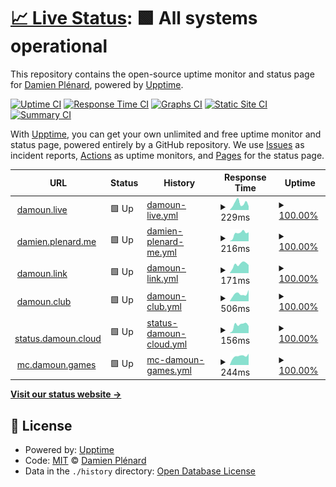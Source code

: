 # [📈 Live Status](https://status.damoun.cloud): <!--live status--> **🟩 All systems operational**

This repository contains the open-source uptime monitor and status page for [Damien Plénard](https://damien.plenard.me), powered by [Upptime](https://github.com/upptime/upptime).

[![Uptime CI](https://github.com/damoun/uptime/workflows/Uptime%20CI/badge.svg)](https://github.com/damoun/uptime/actions?query=workflow%3A%22Uptime+CI%22)
[![Response Time CI](https://github.com/damoun/uptime/workflows/Response%20Time%20CI/badge.svg)](https://github.com/damoun/uptime/actions?query=workflow%3A%22Response+Time+CI%22)
[![Graphs CI](https://github.com/damoun/uptime/workflows/Graphs%20CI/badge.svg)](https://github.com/damoun/uptime/actions?query=workflow%3A%22Graphs+CI%22)
[![Static Site CI](https://github.com/damoun/uptime/workflows/Static%20Site%20CI/badge.svg)](https://github.com/damoun/uptime/actions?query=workflow%3A%22Static+Site+CI%22)
[![Summary CI](https://github.com/damoun/uptime/workflows/Summary%20CI/badge.svg)](https://github.com/damoun/uptime/actions?query=workflow%3A%22Summary+CI%22)

With [Upptime](https://upptime.js.org), you can get your own unlimited and free uptime monitor and status page, powered entirely by a GitHub repository. We use [Issues](https://github.com/damoun/uptime/issues) as incident reports, [Actions](https://github.com/damoun/uptime/actions) as uptime monitors, and [Pages](https://status.damoun.cloud) for the status page.

<!--start: status pages-->
<!-- This summary is generated by Upptime (https://github.com/upptime/upptime) -->
<!-- Do not edit this manually, your changes will be overwritten -->
<!-- prettier-ignore -->
| URL | Status | History | Response Time | Uptime |
| --- | ------ | ------- | ------------- | ------ |
| <img alt="" src="https://www.twitch.tv/favicon.ico" height="13"> [damoun.live](https://damoun.live) | 🟩 Up | [damoun-live.yml](https://github.com/damoun/uptime/commits/HEAD/history/damoun-live.yml) | <details><summary><img alt="Response time graph" src="./graphs/damoun-live/response-time-week.png" height="20"> 229ms</summary><br><a href="https://status.damoun.cloud/history/damoun-live"><img alt="Response time 283" src="https://img.shields.io/endpoint?url=https%3A%2F%2Fraw.githubusercontent.com%2Fdamoun%2Fuptime%2FHEAD%2Fapi%2Fdamoun-live%2Fresponse-time.json"></a><br><a href="https://status.damoun.cloud/history/damoun-live"><img alt="24-hour response time 131" src="https://img.shields.io/endpoint?url=https%3A%2F%2Fraw.githubusercontent.com%2Fdamoun%2Fuptime%2FHEAD%2Fapi%2Fdamoun-live%2Fresponse-time-day.json"></a><br><a href="https://status.damoun.cloud/history/damoun-live"><img alt="7-day response time 229" src="https://img.shields.io/endpoint?url=https%3A%2F%2Fraw.githubusercontent.com%2Fdamoun%2Fuptime%2FHEAD%2Fapi%2Fdamoun-live%2Fresponse-time-week.json"></a><br><a href="https://status.damoun.cloud/history/damoun-live"><img alt="30-day response time 226" src="https://img.shields.io/endpoint?url=https%3A%2F%2Fraw.githubusercontent.com%2Fdamoun%2Fuptime%2FHEAD%2Fapi%2Fdamoun-live%2Fresponse-time-month.json"></a><br><a href="https://status.damoun.cloud/history/damoun-live"><img alt="1-year response time 283" src="https://img.shields.io/endpoint?url=https%3A%2F%2Fraw.githubusercontent.com%2Fdamoun%2Fuptime%2FHEAD%2Fapi%2Fdamoun-live%2Fresponse-time-year.json"></a></details> | <details><summary><a href="https://status.damoun.cloud/history/damoun-live">100.00%</a></summary><a href="https://status.damoun.cloud/history/damoun-live"><img alt="All-time uptime 99.99%" src="https://img.shields.io/endpoint?url=https%3A%2F%2Fraw.githubusercontent.com%2Fdamoun%2Fuptime%2FHEAD%2Fapi%2Fdamoun-live%2Fuptime.json"></a><br><a href="https://status.damoun.cloud/history/damoun-live"><img alt="24-hour uptime 100.00%" src="https://img.shields.io/endpoint?url=https%3A%2F%2Fraw.githubusercontent.com%2Fdamoun%2Fuptime%2FHEAD%2Fapi%2Fdamoun-live%2Fuptime-day.json"></a><br><a href="https://status.damoun.cloud/history/damoun-live"><img alt="7-day uptime 100.00%" src="https://img.shields.io/endpoint?url=https%3A%2F%2Fraw.githubusercontent.com%2Fdamoun%2Fuptime%2FHEAD%2Fapi%2Fdamoun-live%2Fuptime-week.json"></a><br><a href="https://status.damoun.cloud/history/damoun-live"><img alt="30-day uptime 100.00%" src="https://img.shields.io/endpoint?url=https%3A%2F%2Fraw.githubusercontent.com%2Fdamoun%2Fuptime%2FHEAD%2Fapi%2Fdamoun-live%2Fuptime-month.json"></a><br><a href="https://status.damoun.cloud/history/damoun-live"><img alt="1-year uptime 99.99%" src="https://img.shields.io/endpoint?url=https%3A%2F%2Fraw.githubusercontent.com%2Fdamoun%2Fuptime%2FHEAD%2Fapi%2Fdamoun-live%2Fuptime-year.json"></a></details>
| <img alt="" src="https://damien.plenard.me/assets/images/favicon-32x32.png" height="13"> [damien.plenard.me](https://damien.plenard.me) | 🟩 Up | [damien-plenard-me.yml](https://github.com/damoun/uptime/commits/HEAD/history/damien-plenard-me.yml) | <details><summary><img alt="Response time graph" src="./graphs/damien-plenard-me/response-time-week.png" height="20"> 216ms</summary><br><a href="https://status.damoun.cloud/history/damien-plenard-me"><img alt="Response time 227" src="https://img.shields.io/endpoint?url=https%3A%2F%2Fraw.githubusercontent.com%2Fdamoun%2Fuptime%2FHEAD%2Fapi%2Fdamien-plenard-me%2Fresponse-time.json"></a><br><a href="https://status.damoun.cloud/history/damien-plenard-me"><img alt="24-hour response time 247" src="https://img.shields.io/endpoint?url=https%3A%2F%2Fraw.githubusercontent.com%2Fdamoun%2Fuptime%2FHEAD%2Fapi%2Fdamien-plenard-me%2Fresponse-time-day.json"></a><br><a href="https://status.damoun.cloud/history/damien-plenard-me"><img alt="7-day response time 216" src="https://img.shields.io/endpoint?url=https%3A%2F%2Fraw.githubusercontent.com%2Fdamoun%2Fuptime%2FHEAD%2Fapi%2Fdamien-plenard-me%2Fresponse-time-week.json"></a><br><a href="https://status.damoun.cloud/history/damien-plenard-me"><img alt="30-day response time 209" src="https://img.shields.io/endpoint?url=https%3A%2F%2Fraw.githubusercontent.com%2Fdamoun%2Fuptime%2FHEAD%2Fapi%2Fdamien-plenard-me%2Fresponse-time-month.json"></a><br><a href="https://status.damoun.cloud/history/damien-plenard-me"><img alt="1-year response time 228" src="https://img.shields.io/endpoint?url=https%3A%2F%2Fraw.githubusercontent.com%2Fdamoun%2Fuptime%2FHEAD%2Fapi%2Fdamien-plenard-me%2Fresponse-time-year.json"></a></details> | <details><summary><a href="https://status.damoun.cloud/history/damien-plenard-me">100.00%</a></summary><a href="https://status.damoun.cloud/history/damien-plenard-me"><img alt="All-time uptime 99.96%" src="https://img.shields.io/endpoint?url=https%3A%2F%2Fraw.githubusercontent.com%2Fdamoun%2Fuptime%2FHEAD%2Fapi%2Fdamien-plenard-me%2Fuptime.json"></a><br><a href="https://status.damoun.cloud/history/damien-plenard-me"><img alt="24-hour uptime 100.00%" src="https://img.shields.io/endpoint?url=https%3A%2F%2Fraw.githubusercontent.com%2Fdamoun%2Fuptime%2FHEAD%2Fapi%2Fdamien-plenard-me%2Fuptime-day.json"></a><br><a href="https://status.damoun.cloud/history/damien-plenard-me"><img alt="7-day uptime 100.00%" src="https://img.shields.io/endpoint?url=https%3A%2F%2Fraw.githubusercontent.com%2Fdamoun%2Fuptime%2FHEAD%2Fapi%2Fdamien-plenard-me%2Fuptime-week.json"></a><br><a href="https://status.damoun.cloud/history/damien-plenard-me"><img alt="30-day uptime 100.00%" src="https://img.shields.io/endpoint?url=https%3A%2F%2Fraw.githubusercontent.com%2Fdamoun%2Fuptime%2FHEAD%2Fapi%2Fdamien-plenard-me%2Fuptime-month.json"></a><br><a href="https://status.damoun.cloud/history/damien-plenard-me"><img alt="1-year uptime 99.95%" src="https://img.shields.io/endpoint?url=https%3A%2F%2Fraw.githubusercontent.com%2Fdamoun%2Fuptime%2FHEAD%2Fapi%2Fdamien-plenard-me%2Fuptime-year.json"></a></details>
| <img alt="" src="https://assets.production.linktr.ee/ed6b702d6a6a2565cf6f9cb504fe58e3121ef6fe/favicon/favicon-32x32.png" height="13"> [damoun.link](https://damoun.link) | 🟩 Up | [damoun-link.yml](https://github.com/damoun/uptime/commits/HEAD/history/damoun-link.yml) | <details><summary><img alt="Response time graph" src="./graphs/damoun-link/response-time-week.png" height="20"> 171ms</summary><br><a href="https://status.damoun.cloud/history/damoun-link"><img alt="Response time 173" src="https://img.shields.io/endpoint?url=https%3A%2F%2Fraw.githubusercontent.com%2Fdamoun%2Fuptime%2FHEAD%2Fapi%2Fdamoun-link%2Fresponse-time.json"></a><br><a href="https://status.damoun.cloud/history/damoun-link"><img alt="24-hour response time 158" src="https://img.shields.io/endpoint?url=https%3A%2F%2Fraw.githubusercontent.com%2Fdamoun%2Fuptime%2FHEAD%2Fapi%2Fdamoun-link%2Fresponse-time-day.json"></a><br><a href="https://status.damoun.cloud/history/damoun-link"><img alt="7-day response time 171" src="https://img.shields.io/endpoint?url=https%3A%2F%2Fraw.githubusercontent.com%2Fdamoun%2Fuptime%2FHEAD%2Fapi%2Fdamoun-link%2Fresponse-time-week.json"></a><br><a href="https://status.damoun.cloud/history/damoun-link"><img alt="30-day response time 163" src="https://img.shields.io/endpoint?url=https%3A%2F%2Fraw.githubusercontent.com%2Fdamoun%2Fuptime%2FHEAD%2Fapi%2Fdamoun-link%2Fresponse-time-month.json"></a><br><a href="https://status.damoun.cloud/history/damoun-link"><img alt="1-year response time 174" src="https://img.shields.io/endpoint?url=https%3A%2F%2Fraw.githubusercontent.com%2Fdamoun%2Fuptime%2FHEAD%2Fapi%2Fdamoun-link%2Fresponse-time-year.json"></a></details> | <details><summary><a href="https://status.damoun.cloud/history/damoun-link">100.00%</a></summary><a href="https://status.damoun.cloud/history/damoun-link"><img alt="All-time uptime 100.00%" src="https://img.shields.io/endpoint?url=https%3A%2F%2Fraw.githubusercontent.com%2Fdamoun%2Fuptime%2FHEAD%2Fapi%2Fdamoun-link%2Fuptime.json"></a><br><a href="https://status.damoun.cloud/history/damoun-link"><img alt="24-hour uptime 100.00%" src="https://img.shields.io/endpoint?url=https%3A%2F%2Fraw.githubusercontent.com%2Fdamoun%2Fuptime%2FHEAD%2Fapi%2Fdamoun-link%2Fuptime-day.json"></a><br><a href="https://status.damoun.cloud/history/damoun-link"><img alt="7-day uptime 100.00%" src="https://img.shields.io/endpoint?url=https%3A%2F%2Fraw.githubusercontent.com%2Fdamoun%2Fuptime%2FHEAD%2Fapi%2Fdamoun-link%2Fuptime-week.json"></a><br><a href="https://status.damoun.cloud/history/damoun-link"><img alt="30-day uptime 100.00%" src="https://img.shields.io/endpoint?url=https%3A%2F%2Fraw.githubusercontent.com%2Fdamoun%2Fuptime%2FHEAD%2Fapi%2Fdamoun-link%2Fuptime-month.json"></a><br><a href="https://status.damoun.cloud/history/damoun-link"><img alt="1-year uptime 100.00%" src="https://img.shields.io/endpoint?url=https%3A%2F%2Fraw.githubusercontent.com%2Fdamoun%2Fuptime%2FHEAD%2Fapi%2Fdamoun-link%2Fuptime-year.json"></a></details>
| <img alt="" src="https://discord.com/assets/847541504914fd33810e70a0ea73177e.ico" height="13"> [damoun.club](https://damoun.club) | 🟩 Up | [damoun-club.yml](https://github.com/damoun/uptime/commits/HEAD/history/damoun-club.yml) | <details><summary><img alt="Response time graph" src="./graphs/damoun-club/response-time-week.png" height="20"> 506ms</summary><br><a href="https://status.damoun.cloud/history/damoun-club"><img alt="Response time 467" src="https://img.shields.io/endpoint?url=https%3A%2F%2Fraw.githubusercontent.com%2Fdamoun%2Fuptime%2FHEAD%2Fapi%2Fdamoun-club%2Fresponse-time.json"></a><br><a href="https://status.damoun.cloud/history/damoun-club"><img alt="24-hour response time 801" src="https://img.shields.io/endpoint?url=https%3A%2F%2Fraw.githubusercontent.com%2Fdamoun%2Fuptime%2FHEAD%2Fapi%2Fdamoun-club%2Fresponse-time-day.json"></a><br><a href="https://status.damoun.cloud/history/damoun-club"><img alt="7-day response time 506" src="https://img.shields.io/endpoint?url=https%3A%2F%2Fraw.githubusercontent.com%2Fdamoun%2Fuptime%2FHEAD%2Fapi%2Fdamoun-club%2Fresponse-time-week.json"></a><br><a href="https://status.damoun.cloud/history/damoun-club"><img alt="30-day response time 446" src="https://img.shields.io/endpoint?url=https%3A%2F%2Fraw.githubusercontent.com%2Fdamoun%2Fuptime%2FHEAD%2Fapi%2Fdamoun-club%2Fresponse-time-month.json"></a><br><a href="https://status.damoun.cloud/history/damoun-club"><img alt="1-year response time 467" src="https://img.shields.io/endpoint?url=https%3A%2F%2Fraw.githubusercontent.com%2Fdamoun%2Fuptime%2FHEAD%2Fapi%2Fdamoun-club%2Fresponse-time-year.json"></a></details> | <details><summary><a href="https://status.damoun.cloud/history/damoun-club">100.00%</a></summary><a href="https://status.damoun.cloud/history/damoun-club"><img alt="All-time uptime 99.96%" src="https://img.shields.io/endpoint?url=https%3A%2F%2Fraw.githubusercontent.com%2Fdamoun%2Fuptime%2FHEAD%2Fapi%2Fdamoun-club%2Fuptime.json"></a><br><a href="https://status.damoun.cloud/history/damoun-club"><img alt="24-hour uptime 100.00%" src="https://img.shields.io/endpoint?url=https%3A%2F%2Fraw.githubusercontent.com%2Fdamoun%2Fuptime%2FHEAD%2Fapi%2Fdamoun-club%2Fuptime-day.json"></a><br><a href="https://status.damoun.cloud/history/damoun-club"><img alt="7-day uptime 100.00%" src="https://img.shields.io/endpoint?url=https%3A%2F%2Fraw.githubusercontent.com%2Fdamoun%2Fuptime%2FHEAD%2Fapi%2Fdamoun-club%2Fuptime-week.json"></a><br><a href="https://status.damoun.cloud/history/damoun-club"><img alt="30-day uptime 100.00%" src="https://img.shields.io/endpoint?url=https%3A%2F%2Fraw.githubusercontent.com%2Fdamoun%2Fuptime%2FHEAD%2Fapi%2Fdamoun-club%2Fuptime-month.json"></a><br><a href="https://status.damoun.cloud/history/damoun-club"><img alt="1-year uptime 99.96%" src="https://img.shields.io/endpoint?url=https%3A%2F%2Fraw.githubusercontent.com%2Fdamoun%2Fuptime%2FHEAD%2Fapi%2Fdamoun-club%2Fuptime-year.json"></a></details>
| <img alt="" src="https://status.damoun.cloud/logo-192.png" height="13"> [status.damoun.cloud](https://status.damoun.cloud) | 🟩 Up | [status-damoun-cloud.yml](https://github.com/damoun/uptime/commits/HEAD/history/status-damoun-cloud.yml) | <details><summary><img alt="Response time graph" src="./graphs/status-damoun-cloud/response-time-week.png" height="20"> 156ms</summary><br><a href="https://status.damoun.cloud/history/status-damoun-cloud"><img alt="Response time 165" src="https://img.shields.io/endpoint?url=https%3A%2F%2Fraw.githubusercontent.com%2Fdamoun%2Fuptime%2FHEAD%2Fapi%2Fstatus-damoun-cloud%2Fresponse-time.json"></a><br><a href="https://status.damoun.cloud/history/status-damoun-cloud"><img alt="24-hour response time 138" src="https://img.shields.io/endpoint?url=https%3A%2F%2Fraw.githubusercontent.com%2Fdamoun%2Fuptime%2FHEAD%2Fapi%2Fstatus-damoun-cloud%2Fresponse-time-day.json"></a><br><a href="https://status.damoun.cloud/history/status-damoun-cloud"><img alt="7-day response time 156" src="https://img.shields.io/endpoint?url=https%3A%2F%2Fraw.githubusercontent.com%2Fdamoun%2Fuptime%2FHEAD%2Fapi%2Fstatus-damoun-cloud%2Fresponse-time-week.json"></a><br><a href="https://status.damoun.cloud/history/status-damoun-cloud"><img alt="30-day response time 141" src="https://img.shields.io/endpoint?url=https%3A%2F%2Fraw.githubusercontent.com%2Fdamoun%2Fuptime%2FHEAD%2Fapi%2Fstatus-damoun-cloud%2Fresponse-time-month.json"></a><br><a href="https://status.damoun.cloud/history/status-damoun-cloud"><img alt="1-year response time 165" src="https://img.shields.io/endpoint?url=https%3A%2F%2Fraw.githubusercontent.com%2Fdamoun%2Fuptime%2FHEAD%2Fapi%2Fstatus-damoun-cloud%2Fresponse-time-year.json"></a></details> | <details><summary><a href="https://status.damoun.cloud/history/status-damoun-cloud">100.00%</a></summary><a href="https://status.damoun.cloud/history/status-damoun-cloud"><img alt="All-time uptime 99.88%" src="https://img.shields.io/endpoint?url=https%3A%2F%2Fraw.githubusercontent.com%2Fdamoun%2Fuptime%2FHEAD%2Fapi%2Fstatus-damoun-cloud%2Fuptime.json"></a><br><a href="https://status.damoun.cloud/history/status-damoun-cloud"><img alt="24-hour uptime 100.00%" src="https://img.shields.io/endpoint?url=https%3A%2F%2Fraw.githubusercontent.com%2Fdamoun%2Fuptime%2FHEAD%2Fapi%2Fstatus-damoun-cloud%2Fuptime-day.json"></a><br><a href="https://status.damoun.cloud/history/status-damoun-cloud"><img alt="7-day uptime 100.00%" src="https://img.shields.io/endpoint?url=https%3A%2F%2Fraw.githubusercontent.com%2Fdamoun%2Fuptime%2FHEAD%2Fapi%2Fstatus-damoun-cloud%2Fuptime-week.json"></a><br><a href="https://status.damoun.cloud/history/status-damoun-cloud"><img alt="30-day uptime 100.00%" src="https://img.shields.io/endpoint?url=https%3A%2F%2Fraw.githubusercontent.com%2Fdamoun%2Fuptime%2FHEAD%2Fapi%2Fstatus-damoun-cloud%2Fuptime-month.json"></a><br><a href="https://status.damoun.cloud/history/status-damoun-cloud"><img alt="1-year uptime 99.88%" src="https://img.shields.io/endpoint?url=https%3A%2F%2Fraw.githubusercontent.com%2Fdamoun%2Fuptime%2FHEAD%2Fapi%2Fstatus-damoun-cloud%2Fuptime-year.json"></a></details>
| <img alt="" src="https://www.minecraft.net/etc.clientlibs/minecraft/clientlibs/main/resources/favicon.ico" height="13"> [mc.damoun.games](http://62.210.45.167:40001) | 🟩 Up | [mc-damoun-games.yml](https://github.com/damoun/uptime/commits/HEAD/history/mc-damoun-games.yml) | <details><summary><img alt="Response time graph" src="./graphs/mc-damoun-games/response-time-week.png" height="20"> 244ms</summary><br><a href="https://status.damoun.cloud/history/mc-damoun-games"><img alt="Response time 249" src="https://img.shields.io/endpoint?url=https%3A%2F%2Fraw.githubusercontent.com%2Fdamoun%2Fuptime%2FHEAD%2Fapi%2Fmc-damoun-games%2Fresponse-time.json"></a><br><a href="https://status.damoun.cloud/history/mc-damoun-games"><img alt="24-hour response time 310" src="https://img.shields.io/endpoint?url=https%3A%2F%2Fraw.githubusercontent.com%2Fdamoun%2Fuptime%2FHEAD%2Fapi%2Fmc-damoun-games%2Fresponse-time-day.json"></a><br><a href="https://status.damoun.cloud/history/mc-damoun-games"><img alt="7-day response time 244" src="https://img.shields.io/endpoint?url=https%3A%2F%2Fraw.githubusercontent.com%2Fdamoun%2Fuptime%2FHEAD%2Fapi%2Fmc-damoun-games%2Fresponse-time-week.json"></a><br><a href="https://status.damoun.cloud/history/mc-damoun-games"><img alt="30-day response time 248" src="https://img.shields.io/endpoint?url=https%3A%2F%2Fraw.githubusercontent.com%2Fdamoun%2Fuptime%2FHEAD%2Fapi%2Fmc-damoun-games%2Fresponse-time-month.json"></a><br><a href="https://status.damoun.cloud/history/mc-damoun-games"><img alt="1-year response time 249" src="https://img.shields.io/endpoint?url=https%3A%2F%2Fraw.githubusercontent.com%2Fdamoun%2Fuptime%2FHEAD%2Fapi%2Fmc-damoun-games%2Fresponse-time-year.json"></a></details> | <details><summary><a href="https://status.damoun.cloud/history/mc-damoun-games">100.00%</a></summary><a href="https://status.damoun.cloud/history/mc-damoun-games"><img alt="All-time uptime 86.30%" src="https://img.shields.io/endpoint?url=https%3A%2F%2Fraw.githubusercontent.com%2Fdamoun%2Fuptime%2FHEAD%2Fapi%2Fmc-damoun-games%2Fuptime.json"></a><br><a href="https://status.damoun.cloud/history/mc-damoun-games"><img alt="24-hour uptime 100.00%" src="https://img.shields.io/endpoint?url=https%3A%2F%2Fraw.githubusercontent.com%2Fdamoun%2Fuptime%2FHEAD%2Fapi%2Fmc-damoun-games%2Fuptime-day.json"></a><br><a href="https://status.damoun.cloud/history/mc-damoun-games"><img alt="7-day uptime 100.00%" src="https://img.shields.io/endpoint?url=https%3A%2F%2Fraw.githubusercontent.com%2Fdamoun%2Fuptime%2FHEAD%2Fapi%2Fmc-damoun-games%2Fuptime-week.json"></a><br><a href="https://status.damoun.cloud/history/mc-damoun-games"><img alt="30-day uptime 81.03%" src="https://img.shields.io/endpoint?url=https%3A%2F%2Fraw.githubusercontent.com%2Fdamoun%2Fuptime%2FHEAD%2Fapi%2Fmc-damoun-games%2Fuptime-month.json"></a><br><a href="https://status.damoun.cloud/history/mc-damoun-games"><img alt="1-year uptime 86.30%" src="https://img.shields.io/endpoint?url=https%3A%2F%2Fraw.githubusercontent.com%2Fdamoun%2Fuptime%2FHEAD%2Fapi%2Fmc-damoun-games%2Fuptime-year.json"></a></details>

<!--end: status pages-->

[**Visit our status website →**](https://status.damoun.cloud)

## 📄 License

- Powered by: [Upptime](https://github.com/upptime/upptime)
- Code: [MIT](./LICENSE) © [Damien Plénard](damien.plenard.me)
- Data in the `./history` directory: [Open Database License](https://opendatacommons.org/licenses/odbl/1-0/)
